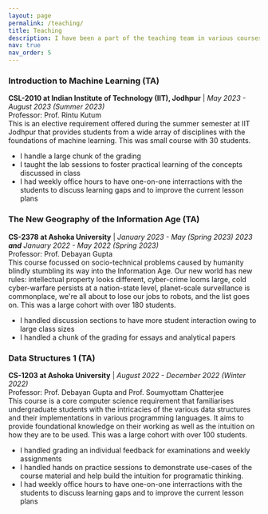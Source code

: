 ```yaml
---
layout: page
permalink: /teaching/
title: Teaching
description: I have been a part of the teaching team in various courses, as shown below
nav: true
nav_order: 5
---
```


### Introduction to Machine Learning (TA)
**CSL-2010 at Indian Institute of Technology (IIT), Jodhpur** | _May 2023 - August 2023 (Summer 2023)_    
Professor: Prof. Rintu Kutum   
This is an elective requirement offered during the summer semester at IIT Jodhpur that provides students from a wide array of disciplines with the foundations of machine learning. This was small course with 30 students.
- I handle a large chunk of the grading
- I taught the lab sessions to foster practical learning of the concepts discussed in class
- I had weekly office hours to have one-on-one interractions with the students to discuss learning gaps and to improve the current lesson plans


### The New Geography of the Information Age (TA)
**CS-2378 at Ashoka University** | _January 2023 - May (Spring 2023) 2023 **and** January 2022 - May 2022 (Spring 2023)_    
Professor: Prof. Debayan Gupta  
This course focussed on socio-technical problems caused by humanity blindly stumbling its way into the Information Age. Our new world has new rules: intellectual property looks different, cyber-crime looms large, cold cyber-warfare persists at a nation-state level, planet-scale surveillance is commonplace, we're all about to lose our jobs to robots, and the list goes on. This was a large cohort with over 180 students.
- I handled discussion sections to have more student interaction owing to large class sizes
- I handled a chunk of the grading for essays and analytical papers


### Data Structures 1 (TA)
**CS-1203 at Ashoka University** | _August 2022 - December 2022 (Winter 2022)_  
Professor: Prof. Debayan Gupta and Prof. Soumyottam Chatterjee  
This course is a core computer science requirement that familiarises undergraduate students with the intricacies of the various data structures and their implementations in various programming languages. It aims to provide foundational knowledge on their working as well as the intuition on how they are to be used. This was a large cohort with over 100 students.  
- I handled grading an individual feedback for examinations and weekly assignments
- I handled hands on practice sessions to demonstrate use-cases of the course material and help build the intuition for programatic thinking.
- I had weekly office hours to have one-on-one interractions with the students to discuss learning gaps and to improve the current lesson plans
